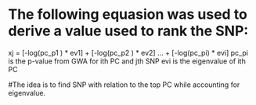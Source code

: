# The following equasion was used to derive a value used to rank the SNP:
xj = [-log(pc_p1 ) * ev1] + [-log(pc_p2 ) * ev2] … + [-log(pc_pi) * evi]
  pc_pi is the p-value from GWA for  ith PC and jth SNP
  evi   is the eigenvalue of ith PC

#The idea is to find SNP with relation to the top PC while accounting for eigenvalue.

